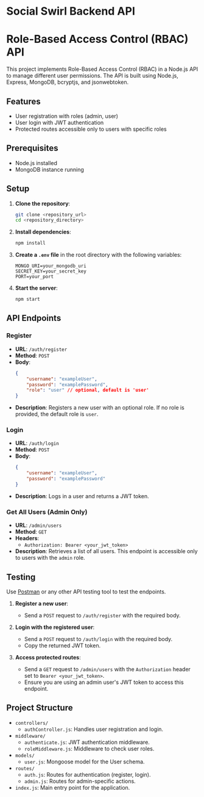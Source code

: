 # Social Swirl Backend API

# Role-Based Access Control (RBAC) API

This project implements Role-Based Access Control (RBAC) in a Node.js API to manage different user permissions. The API is built using Node.js, Express, MongoDB, bcryptjs, and jsonwebtoken.

## Features

- User registration with roles (admin, user)
- User login with JWT authentication
- Protected routes accessible only to users with specific roles

## Prerequisites

- Node.js installed
- MongoDB instance running

## Setup

1. **Clone the repository**:
   ```bash
   git clone <repository_url>
   cd <repository_directory>
   ```

2. **Install dependencies**:
   ```bash
   npm install
   ```

3. **Create a `.env` file** in the root directory with the following variables:
   ```
   MONGO_URI=your_mongodb_uri
   SECRET_KEY=your_secret_key
   PORT=your_port
   ```

4. **Start the server**:
   ```bash
   npm start
   ```

## API Endpoints

### Register

- **URL**: `/auth/register`
- **Method**: `POST`
- **Body**:
  ```json
  {
      "username": "exampleUser",
      "password": "examplePassword",
      "role": "user" // optional, default is 'user'
  }
  ```
- **Description**: Registers a new user with an optional role. If no role is provided, the default role is `user`.

### Login

- **URL**: `/auth/login`
- **Method**: `POST`
- **Body**:
  ```json
  {
      "username": "exampleUser",
      "password": "examplePassword"
  }
  ```
- **Description**: Logs in a user and returns a JWT token.

### Get All Users (Admin Only)

- **URL**: `/admin/users`
- **Method**: `GET`
- **Headers**:
  - `Authorization: Bearer <your_jwt_token>`
- **Description**: Retrieves a list of all users. This endpoint is accessible only to users with the `admin` role.

## Testing

Use [Postman](https://www.postman.com/) or any other API testing tool to test the endpoints.

1. **Register a new user**:
   - Send a `POST` request to `/auth/register` with the required body.

2. **Login with the registered user**:
   - Send a `POST` request to `/auth/login` with the required body.
   - Copy the returned JWT token.

3. **Access protected routes**:
   - Send a `GET` request to `/admin/users` with the `Authorization` header set to `Bearer <your_jwt_token>`.
   - Ensure you are using an admin user's JWT token to access this endpoint.

## Project Structure

- `controllers/`
  - `authController.js`: Handles user registration and login.
- `middleware/`
  - `authenticate.js`: JWT authentication middleware.
  - `roleMiddleware.js`: Middleware to check user roles.
- `models/`
  - `user.js`: Mongoose model for the User schema.
- `routes/`
  - `auth.js`: Routes for authentication (register, login).
  - `admin.js`: Routes for admin-specific actions.
- `index.js`: Main entry point for the application.
